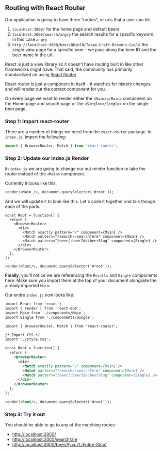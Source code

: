 
## Routing with React Router

Our application is going to have three "routes", or urls that a user can hit. 

1. `localhost:3000/` for the home page and default beers
1. `localhost:3000/search/angry` the search results for a specific keyword. In this case `angry`
1. `http://localhost:3000/beer/OUqh1N/Texas-Craft-Brewers-Guild` the single view page for a specific beer - we pass along the beer ID and the beer name in the url.

React is just a view library so it doesn't have routing built in like other frameworks might have. That said, the community has primarily standardized on using [React Router](https://github.com/ReactTraining/react-router)

React router is just a component in itself - it watches for history changes and will render out the correct component for you.

On every page we want to render either the `<Main></Main>` component on the Home page and search page or the `<Single></Single>` on the single beer page.


### Step 1: Import react-router

There are a number of things we need from the `react-router` package. In `index.js`, import the following:

```js
import { BrowserRouter, Match } from 'react-router';
```

### Step 2: Update our index.js Render

In `index.js` we are going to change our out render function to take the router instead of the `<Main>` component. 

Currently it looks like this:

```html
render(<Main />, document.querySelector('#root'));
```

And we will update it to look like this. Let's code it together and talk though each of the parts.

```
const Root = function() {
  return (
    <BrowserRouter>
      <div>
        <Match exactly pattern="/" component={Main} />
        <Match pattern="/search/:searchTerm" component={Main} />
        <Match pattern="/beer/:beerId/:beerSlug" component={Single} />
      </div>
    </BrowserRouter>
  );
};

render(<Root/>, document.querySelector('#root'));
```

**Finally,** you'll notice we are referencing the `Results` and `Single` components here. Make sure you import them at the top of your document alongside the already imported `Main`:

Our entire `index.js` now looks like:

```html
import React from 'react';
import { render } from 'react-dom';
import Main from './components/Main';
import Single from './components/Single';

import { BrowserRouter, Match } from 'react-router';

/* Import CSS */
import './style.css';

const Root = function() {
  return (
    <BrowserRouter>
      <div>
        <Match exactly pattern="/" component={Main} />
        <Match pattern="/search/:searchTerm" component={Main} />
        <Match pattern="/beer/:beerId/:beerSlug" component={Single} />
      </div>
    </BrowserRouter>
  );
};

render(<Root/>, document.querySelector('#root'));
```

### Step 3: Try it out

You should be able to go to any of the matching routes:

* <http://localhost:3000/>
* <http://localhost:3000/search/ale>
* <http://localhost:3000/beer/Pyvc7L/Entire-Stout>
